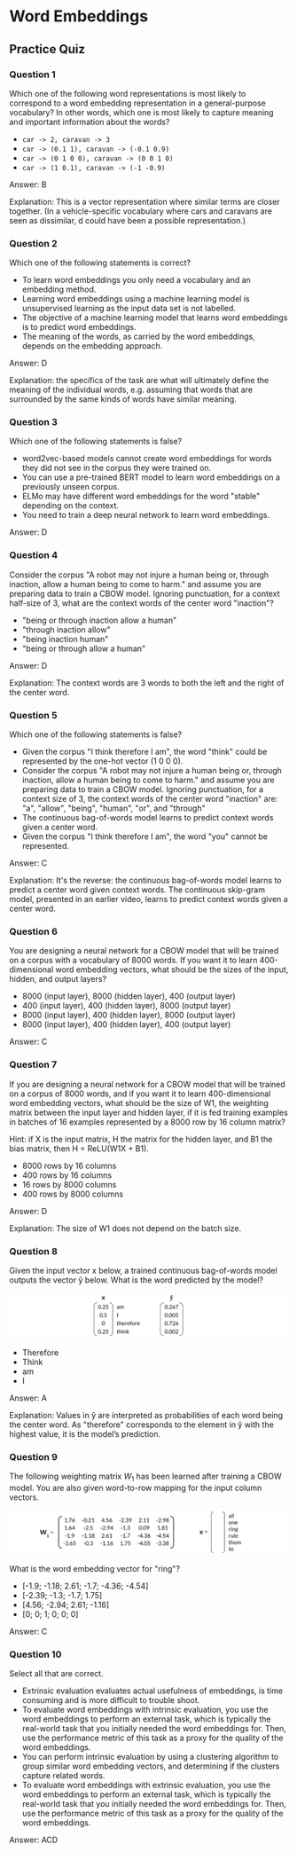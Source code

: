 # Word Embeddings

## Practice Quiz

### Question 1

Which one of the following word representations is most likely to correspond to a word embedding representation in a general-purpose vocabulary? In other words, which one is most likely to capture meaning and important information about the words?

- `car -> 2, caravan -> 3`
- `car -> (0.1 1), caravan -> (-0.1 0.9)`
- `car -> (0 1 0 0), caravan -> (0 0 1 0)`
- `car -> (1 0.1), caravan -> (-1 -0.9)`

Answer: B

Explanation: This is a vector representation where similar terms are closer together. (In a vehicle-specific vocabulary where cars and caravans are seen as dissimilar, d could have been a possible representation.)

### Question 2

Which one of the following statements is correct?

- To learn word embeddings you only need a vocabulary and an embedding method.
- Learning word embeddings using a machine learning model is unsupervised learning as the input data set is not labelled.
- The objective of a machine learning model that learns word embeddings is to predict word embeddings.
- The meaning of the words, as carried by the word embeddings, depends on the embedding approach.

Answer: D

Explanation: the specifics of the task are what will ultimately define the meaning of the individual words, e.g. assuming that words that are surrounded by the same kinds of words have similar meaning.

### Question 3

Which one of the following statements is false?

- word2vec-based models cannot create word embeddings for words they did not see in the corpus they were trained on.
- You can use a pre-trained BERT model to learn word embeddings on a previously unseen corpus.
- ELMo may have different word embeddings for the word "stable" depending on the context.
- You need to train a deep neural network to learn word embeddings.

Answer: D

### Question 4

Consider the corpus "A robot may not injure a human being or, through inaction, allow a human being to come to harm." and assume you are preparing data to train a CBOW model. Ignoring punctuation, for a context half-size of 3, what are the context words of the center word "inaction"?

- "being or through inaction allow a human"
- "through inaction allow"
- "being inaction human"
- "being or through allow a human"

Answer: D

Explanation: The context words are 3 words to both the left and the right of the center word.

### Question 5

Which one of the following statements is false?

- Given the corpus "I think therefore I am", the word "think" could be represented by the one-hot vector (1 0 0 0).
- Consider the corpus "A robot may not injure a human being or, through inaction, allow a human being to come to harm." and assume you are preparing data to train a CBOW model. Ignoring punctuation, for a context size of 3, the context words of the center word "inaction" are: "a", "allow", "being", "human", "or", and "through"
- The continuous bag-of-words model learns to predict context words given a center word.
- Given the corpus "I think therefore I am", the word "you" cannot be represented.

Answer: C

Explanation: It's the reverse: the continuous bag-of-words model learns to predict a center word given context words. The continuous skip-gram model, presented in an earlier video, learns to predict context words given a center word.

### Question 6

You are designing a neural network for a CBOW model that will be trained on a corpus with a vocabulary of 8000 words. If you want it to learn 400-dimensional word embedding vectors, what should be the sizes of the input, hidden, and output layers?

- 8000 (input layer), 8000 (hidden layer), 400 (output layer)
- 400 (input layer), 400 (hidden layer), 8000 (output layer)
- 8000 (input layer), 400 (hidden layer), 8000 (output layer)
- 8000 (input layer), 400 (hidden layer), 400 (output layer)

Answer: C

### Question 7

If you are designing a neural network for a CBOW model that will be trained on a corpus of 8000 words, and if you want it to learn 400-dimensional word embedding vectors, what should be the size of W1, the weighting matrix between the input layer and hidden layer, if it is fed training examples in batches of 16 examples represented by a 8000 row by 16 column matrix?

Hint: if X is the input matrix, H the matrix for the hidden layer, and B1 the bias matrix, then H = ReLU(W1X + B1).

- 8000 rows by 16 columns
- 400 rows by 16 columns
- 16 rows by 8000 columns
- 400 rows by 8000 columns

Answer: D

Explanation: The size of W1 does not depend on the batch size.

### Question 8

Given the input vector x below, a trained continuous bag-of-words model outputs the vector ŷ below. What is the word predicted by the model?

![image](./images/q1-cbow.png)

- Therefore
- Think
- am
- I

Answer: A

Explanation: Values in ŷ are interpreted as probabilities of each word being the center word. As "therefore" corresponds to the element in ŷ with the highest value, it is the model’s prediction.

### Question 9

The following weighting matrix $W_1$ has been learned after training a CBOW model. You are also given word-to-row mapping for the input column vectors.

![image](./images/q1-cbow-weights.png)

What is the word embedding vector for "ring"?

- [-1.9; -1.18;  2.61; -1.7; -4.36; -4.54]
- [-2.39; -1.3; -1.7; 1.75]
- [4.56; -2.94; 2.61; -1.16]
- [0; 0; 1; 0; 0; 0]

Answer: C

### Question 10

Select all that are correct.

- Extrinsic evaluation evaluates actual usefulness of embeddings, is time consuming and is more difficult to trouble shoot.
- To evaluate word embeddings with intrinsic evaluation, you use the word embeddings to perform an external task, which is typically the real-world task that you initially needed the word embeddings for. Then, use the performance metric of this task as a proxy for the quality of the word embeddings.
- You can perform intrinsic evaluation by using a clustering algorithm to group similar word embedding vectors, and determining if the clusters capture related words.
- To evaluate word embeddings with extrinsic evaluation, you use the word embeddings to perform an external task, which is typically the real-world task that you initially needed the word embeddings for. Then, use the performance metric of this task as a proxy for the quality of the word embeddings.

Answer: ACD
